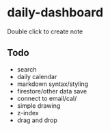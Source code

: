 # daily-dashboard

Double click to create note

## Todo
- search
- daily calendar
- markdown syntax/styling
- firestore/other data save
- connect to email/cal/
- simple drawing
- z-index
- drag and drop



